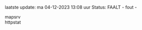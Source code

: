 laatste update: 
ma 04-12-2023 13:08   uur 
Status: FAALT - fout - 
<div class="service R">mapsrv</div><div class="service G">httpstat</div>